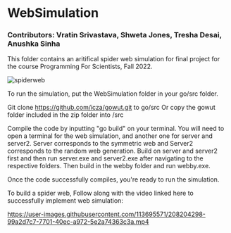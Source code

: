 # WebSimulation
### Contributors: Vratin Srivastava, Shweta Jones, Tresha Desai, Anushka Sinha
This folder contains an aritifical spider web simulation for final project for the course Programming For Scientists, Fall 2022. 

![spiderweb](https://github.com/user-attachments/assets/5bbe9af7-c260-44e2-ae57-e957c5df4c94)


To run the simulation, put the WebSimulation folder in your go/src folder. 

Git clone https://github.com/icza/gowut.git to go/src 
Or copy the gowut folder included in the zip folder into /src

Compile the code by inputting "go build" on your terminal. You will need to open a terminal for the web simulation, and another one for server and server2. Server corresponds to the symmetric web and Server2 corresponds to the  random web generation. Build on server and server2 first and then run server.exe and server2.exe after navigating to the respective folders. Then build in the webby folder and run webby.exe.

Once the code successfully compiles, you're ready to run the simulation. 

To build a spider web, Follow along with the video linked here to successfully implement web simulation: 

https://user-images.githubusercontent.com/113695571/208204298-99a2d7c7-7701-40ec-a972-5e2a74363c3a.mp4




